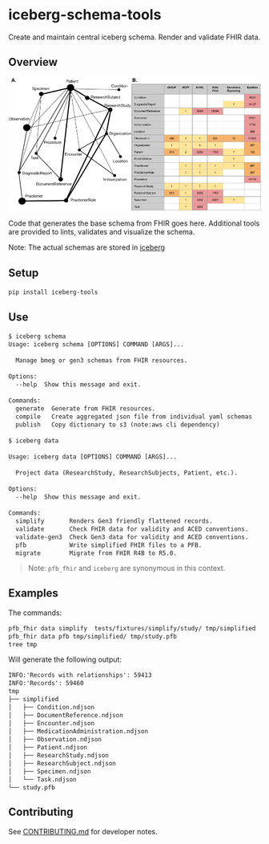 # iceberg-schema-tools
Create and maintain central iceberg schema.  Render and validate FHIR data.

## Overview

![image](docs/figure-5.png)


Code that generates the base schema from FHIR goes here.  Additional tools are provided to lints, validates and visualize the schema.

Note: The actual schemas are stored in [iceberg](https://github.com/bmeg/iceberg)


## Setup

```
pip install iceberg-tools
```


## Use

```
$ iceberg schema
Usage: iceberg schema [OPTIONS] COMMAND [ARGS]...

  Manage bmeg or gen3 schemas from FHIR resources.

Options:
  --help  Show this message and exit.

Commands:
  generate  Generate from FHIR resources.
  compile   Create aggregated json file from individual yaml schemas
  publish   Copy dictionary to s3 (note:aws cli dependency)

$ iceberg data

Usage: iceberg data [OPTIONS] COMMAND [ARGS]...

  Project data (ResearchStudy, ResearchSubjects, Patient, etc.).

Options:
  --help  Show this message and exit.

Commands:
  simplify       Renders Gen3 friendly flattened records.
  validate       Check FHIR data for validity and ACED conventions.
  validate-gen3  Check Gen3 data for validity and ACED conventions.
  pfb            Write simplified FHIR files to a PFB.
  migrate        Migrate from FHIR R4B to R5.0.

```

> Note: `pfb_fhir` and `iceberg` are synonymous in this context.

## Examples

The commands:
```commandline
pfb_fhir data simplify  tests/fixtures/simplify/study/ tmp/simplified
pfb_fhir data pfb tmp/simplified/ tmp/study.pfb
tree tmp

```

Will generate the following output:
```commandline
INFO:'Records with relationships': 59413
INFO:'Records': 59460
tmp
├── simplified
│   ├── Condition.ndjson
│   ├── DocumentReference.ndjson
│   ├── Encounter.ndjson
│   ├── MedicationAdministration.ndjson
│   ├── Observation.ndjson
│   ├── Patient.ndjson
│   ├── ResearchStudy.ndjson
│   ├── ResearchSubject.ndjson
│   ├── Specimen.ndjson
│   └── Task.ndjson
└── study.pfb

```

## Contributing
See [CONTRIBUTING.md](docs/CONTRIBUTING.md) for developer notes.
